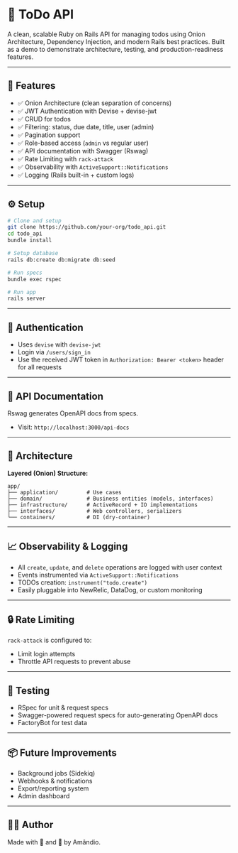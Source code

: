 # 📝 ToDo API

A clean, scalable Ruby on Rails API for managing todos using Onion Architecture, Dependency Injection, and modern Rails best practices. Built as a demo to demonstrate architecture, testing, and production-readiness features.

---

## 🚀 Features

- ✅ Onion Architecture (clean separation of concerns)
- ✅ JWT Authentication with Devise + devise-jwt
- ✅ CRUD for todos
- ✅ Filtering: status, due date, title, user (admin)
- ✅ Pagination support
- ✅ Role-based access (`admin` vs regular user)
- ✅ API documentation with Swagger (Rswag)
- ✅ Rate Limiting with `rack-attack`
- ✅ Observability with `ActiveSupport::Notifications`
- ✅ Logging (Rails built-in + custom logs)

---

## ⚙️ Setup

```bash
# Clone and setup
git clone https://github.com/your-org/todo_api.git
cd todo_api
bundle install

# Setup database
rails db:create db:migrate db:seed

# Run specs
bundle exec rspec

# Run app
rails server
```

---

## 🔐 Authentication

- Uses `devise` with `devise-jwt`
- Login via `/users/sign_in`
- Use the received JWT token in `Authorization: Bearer <token>` header for all requests

---

## 📄 API Documentation

Rswag generates OpenAPI docs from specs.

- Visit: `http://localhost:3000/api-docs`

---

## 🧠 Architecture

**Layered (Onion) Structure:**
```
app/
├── application/         # Use cases
├── domain/              # Business entities (models, interfaces)
├── infrastructure/      # ActiveRecord + IO implementations
├── interfaces/          # Web controllers, serializers
└── containers/          # DI (dry-container)
```

---

## 📈 Observability & Logging

- All `create`, `update`, and `delete` operations are logged with user context
- Events instrumented via `ActiveSupport::Notifications`
- TODOs creation: `instrument("todo.create")`
- Easily pluggable into NewRelic, DataDog, or custom monitoring

---

## 🔒 Rate Limiting

`rack-attack` is configured to:
- Limit login attempts
- Throttle API requests to prevent abuse

---

## 🔬 Testing

- RSpec for unit & request specs
- Swagger-powered request specs for auto-generating OpenAPI docs
- FactoryBot for test data

---

## 📦 Future Improvements

- Background jobs (Sidekiq)
- Webhooks & notifications
- Export/reporting system
- Admin dashboard

---

## 🧑‍💻 Author

Made with 🧠 and 💎 by Amândio.